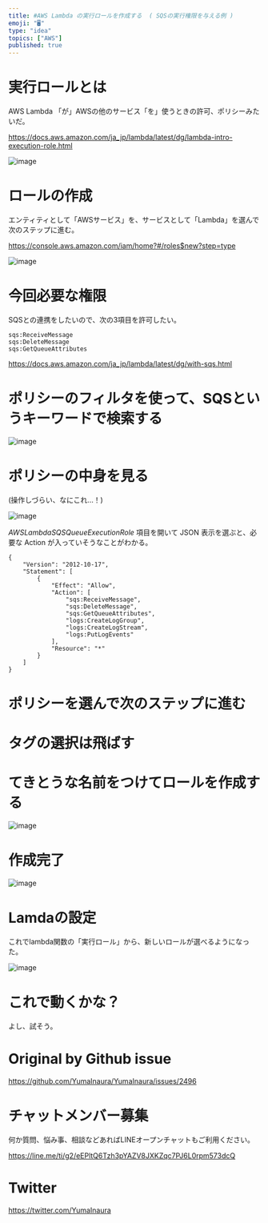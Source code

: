 ```yaml
---
title: #AWS Lambda の実行ロールを作成する  ( SQSの実行権限を与える例 )
emoji: "🖥"
type: "idea"
topics: ["AWS"]
published: true
---
```


# 実行ロールとは

AWS Lambda 「が」AWSの他のサービス「を」使うときの許可、ポリシーみたいだ。

https://docs.aws.amazon.com/ja_jp/lambda/latest/dg/lambda-intro-execution-role.html

![image](https://user-images.githubusercontent.com/13635059/65368625-89f47480-dc7e-11e9-8b17-4d62429cb5bb.png)

# ロールの作成

エンティティとして「AWSサービス」を、サービスとして「Lambda」を選んで次のステップに進む。

https://console.aws.amazon.com/iam/home?#/roles$new?step=type

![image](https://user-images.githubusercontent.com/13635059/65368611-6a5d4c00-dc7e-11e9-9ece-a0bc0444848f.png)

# 今回必要な権限

SQSとの連携をしたいので、次の3項目を許可したい。

```
sqs:ReceiveMessage
sqs:DeleteMessage
sqs:GetQueueAttributes
```

https://docs.aws.amazon.com/ja_jp/lambda/latest/dg/with-sqs.html

# ポリシーのフィルタを使って、SQSというキーワードで検索する


![image](https://user-images.githubusercontent.com/13635059/65368664-5b2ace00-dc7f-11e9-825c-6ffeae888c84.png)

# ポリシーの中身を見る

(操作しづらい、なにこれ…！)

![image](https://user-images.githubusercontent.com/13635059/65369033-35072d00-dc83-11e9-863d-7d5f10060402.png)

*AWSLambdaSQSQueueExecutionRole* 項目を開いて JSON  表示を選ぶと、必要な Action が入っていそうなことがわかる。

```
{
    "Version": "2012-10-17",
    "Statement": [
        {
            "Effect": "Allow",
            "Action": [
                "sqs:ReceiveMessage",
                "sqs:DeleteMessage",
                "sqs:GetQueueAttributes",
                "logs:CreateLogGroup",
                "logs:CreateLogStream",
                "logs:PutLogEvents"
            ],
            "Resource": "*"
        }
    ]
}
```

# ポリシーを選んで次のステップに進む

# タグの選択は飛ばす

# てきとうな名前をつけてロールを作成する

![image](https://user-images.githubusercontent.com/13635059/65369053-6f70ca00-dc83-11e9-91a6-7814619765e5.png)



# 作成完了

![image](https://user-images.githubusercontent.com/13635059/65369063-88797b00-dc83-11e9-962e-fe5ebc271908.png)

# Lamdaの設定

これでlambda関数の「実行ロール」から、新しいロールが選べるようになった。

![image](https://user-images.githubusercontent.com/13635059/65369076-c080be00-dc83-11e9-87a3-df51a69385ff.png)

# これで動くかな？

よし、試そう。

# Original by Github issue

https://github.com/YumaInaura/YumaInaura/issues/2496








<!-- Update From Qiita API -->

# チャットメンバー募集


何か質問、悩み事、相談などあればLINEオープンチャットもご利用ください。

https://line.me/ti/g2/eEPltQ6Tzh3pYAZV8JXKZqc7PJ6L0rpm573dcQ





# Twitter


https://twitter.com/YumaInaura


<!-- Update From Qiita API -->



